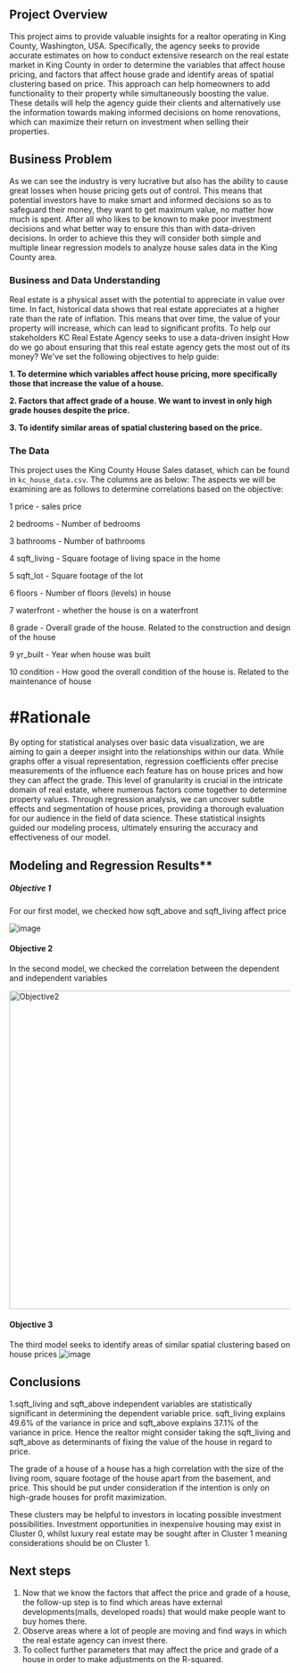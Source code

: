 
## Project Overview
This project aims to provide valuable insights for a realtor operating in King County, Washington, USA. Specifically, the agency seeks to provide accurate estimates on how to conduct extensive research on the real estate market in King County in order to determine the variables that affect house pricing, and factors that affect house grade and identify areas of spatial clustering based on price. This approach can help homeowners to add functionality to their property while simultaneously boosting the value. These details will help the agency guide their clients and alternatively use the information towards making informed decisions on home renovations, which can maximize their return on investment when selling their properties.

## Business Problem
As we can see the industry is very lucrative but also has the ability to cause great losses when house pricing gets out of control. This means that potential investors have to make smart and informed decisions so as to safeguard their money, they want to get maximum value, no matter how much is spent. After all who likes to be known to make poor investment decisions and what better way to ensure this than with data-driven decisions. In order to achieve this they will consider both simple and multiple linear regression models to analyze house sales data in the King County area.

### Business and Data Understanding
Real estate is a physical asset with the potential to appreciate in value over time. In fact, historical data shows that real estate appreciates at a higher rate than the rate of inflation. This means that over time, the value of your property will increase, which can lead to significant profits. To help our stakeholders KC Real Estate Agency seeks to use a data-driven insight
How do we go about ensuring that this real estate agency gets the most out of its money? We've set the following objectives to help guide:

**1. To determine which variables affect house pricing, more specifically those that increase the value of a house.**

**2. Factors that affect grade of a house. We want to invest in only high grade houses despite the price.**

**3. To identify similar areas of spatial clustering based on the price.** 

### The Data

This project uses the King County House Sales dataset, which can be found in  `kc_house_data.csv`. The columns are as below:
The aspects we will be examining are as follows to determine correlations based on the objective:

1 price - sales price

2 bedrooms - Number of bedrooms

3 bathrooms - Number of bathrooms

4 sqft_living - Square footage of living space in the home

5 sqft_lot - Square footage of the lot

6 floors - Number of floors (levels) in house

7 waterfront - whether the house is on a waterfront

8 grade - Overall grade of the house. Related to the construction and design of the house

9 yr_built - Year when house was built

10 condition - How good the overall condition of the house is. Related to the maintenance of house

# #Rationale

By opting for statistical analyses over basic data visualization, we are aiming to gain a deeper insight into the relationships within our data. While graphs offer a visual representation, regression coefficients offer precise measurements of the influence each feature has on house prices and how they can affect the grade. This level of granularity is crucial in the intricate domain of real estate, where numerous factors come together to determine property values. Through regression analysis, we can uncover subtle effects and segmentation of house prices, providing a thorough evaluation for our audience in the field of data science. These statistical insights guided our modeling process, ultimately ensuring the accuracy and effectiveness of our model.

## Modeling and Regression Results**
##### Objective 1
For our first model, we checked how sqft_above and sqft_living affect price

![image](https://github.com/MugoDom/dsc-phase-2-project-v2-3/assets/133999173/2488e48c-67d9-4dd5-b7e6-24b0ac502091)



#### Objective 2
In the second model, we checked the correlation between the dependent and independent variables

<img width="570" alt="Objective2" src="https://github.com/MugoDom/dsc-phase-2-project-v2-3/assets/133999173/db12a6b4-e351-4b55-b0b3-2f26e2bde7a1">


#### Objective 3
The third model seeks to identify areas of similar spatial clustering based on house prices 
![image](https://github.com/MugoDom/dsc-phase-2-project-v2-3/assets/133999173/a9e8efd2-802d-45da-a099-9a87879d37e7)



## Conclusions

1.sqft_living and sqft_above independent variables are statistically significant in determining the dependent variable price. sqft_living explains 49.6% of the variance in price and sqft_above explains 37.1% of the variance in price. Hence the realtor might consider taking the sqft_living and sqft_above as determinants of fixing the value of the house in regard to price.

The grade of a house of a house has a high correlation with the size of the living room, square footage of the house apart from the basement, and price. This should be put under consideration if the intention is only on high-grade houses for profit maximization.

These clusters may be helpful to investors in locating possible investment possibilities. Investment opportunities in inexpensive housing may exist in Cluster 0, whilst luxury real estate may be sought after in Cluster 1 meaning considerations should be on Cluster 1.
## Next steps
1. Now that we know the factors that affect the price and grade of a house, the follow-up step is to find which areas have external 
developments(malls, developed roads) that would make people want to buy homes there.
2. Observe areas where a lot of people are moving and find ways in which the real estate agency can invest there.
3. To collect further parameters that may affect the price and grade of a house in order to make adjustments on the R-squared.

